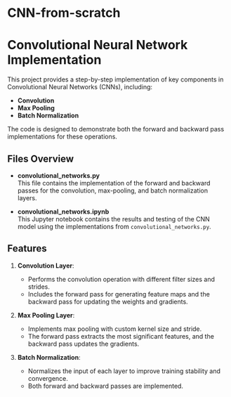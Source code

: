 # CNN-from-scratch
# Convolutional Neural Network Implementation

This project provides a step-by-step implementation of key components in Convolutional Neural Networks (CNNs), including:

- **Convolution**  
- **Max Pooling**  
- **Batch Normalization**

The code is designed to demonstrate both the forward and backward pass implementations for these operations.

## Files Overview

- **convolutional_networks.py**  
  This file contains the implementation of the forward and backward passes for the convolution, max-pooling, and batch normalization layers.

- **convolutional_networks.ipynb**  
  This Jupyter notebook contains the results and testing of the CNN model using the implementations from `convolutional_networks.py`.

## Features

1. **Convolution Layer**: 
   - Performs the convolution operation with different filter sizes and strides.
   - Includes the forward pass for generating feature maps and the backward pass for updating the weights and gradients.

2. **Max Pooling Layer**: 
   - Implements max pooling with custom kernel size and stride.
   - The forward pass extracts the most significant features, and the backward pass updates the gradients.

3. **Batch Normalization**: 
   - Normalizes the input of each layer to improve training stability and convergence.
   - Both forward and backward passes are implemented.
